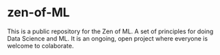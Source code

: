 # zen-of-ML
This is a public repository for the Zen of ML. A set of principles for doing Data Science and ML. It is an ongoing, open project where everyone is welcome to colaborate.

